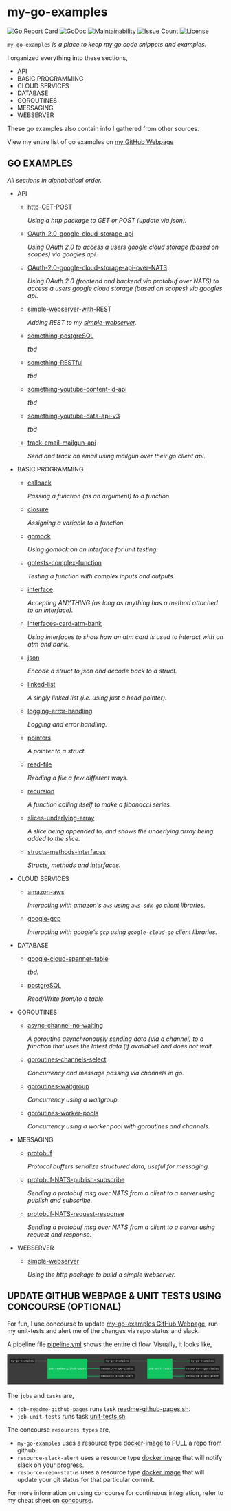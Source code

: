 # my-go-examples

[![Go Report Card](https://goreportcard.com/badge/github.com/JeffDeCola/my-go-examples)](https://goreportcard.com/report/github.com/JeffDeCola/my-go-examples)
[![GoDoc](https://godoc.org/github.com/JeffDeCola/my-go-examples?status.svg)](https://godoc.org/github.com/JeffDeCola/my-go-examples)
[![Maintainability](https://api.codeclimate.com/v1/badges/3c5477c63d77a071fdff/maintainability)](https://codeclimate.com/github/JeffDeCola/my-go-examples/maintainability)
[![Issue Count](https://codeclimate.com/github/JeffDeCola/my-go-examples/badges/issue_count.svg)](https://codeclimate.com/github/JeffDeCola/my-go-examples/issues)
[![License](http://img.shields.io/:license-mit-blue.svg)](http://jeffdecola.mit-license.org)

`my-go-examples` _is a place to keep my go code snippets and examples._

I organized everything into these sections,

* API
* BASIC PROGRAMMING
* CLOUD SERVICES
* DATABASE
* GOROUTINES
* MESSAGING
* WEBSERVER

These go examples also contain info I gathered from other sources.

View my entire list of go examples on
[my GitHub Webpage](https://jeffdecola.github.io/my-go-examples/)

## GO EXAMPLES

_All sections in alphabetical order._

* API

  * [http-GET-POST](https://github.com/JeffDeCola/my-go-examples/tree/master/api/http-GET-POST)

    _Using a http package to GET or POST (update via json)._

  * [OAuth-2.0-google-cloud-storage-api](https://github.com/JeffDeCola/my-go-examples/tree/master/api/OAuth-2.0-google-cloud-storage-api)

    _Using OAuth 2.0 to access a users google cloud storage
    (based on scopes) via googles api._

  * [OAuth-2.0-google-cloud-storage-api-over-NATS](https://github.com/JeffDeCola/my-go-examples/tree/master/api/OAuth-2.0-google-cloud-storage-api-over-NATS)

    _Using OAuth 2.0 (frontend and backend via protobuf over NATS)
    to access a users google cloud storage (based on scopes) via googles api._

  * [simple-webserver-with-REST](https://github.com/JeffDeCola/my-go-examples/tree/master/api/simple-webserver-with-REST)

    _Adding REST to my
    [simple-webserver](https://github.com/JeffDeCola/my-go-examples/tree/master/simple-webserver)._

  * [something-postgreSQL](https://github.com/JeffDeCola/my-go-examples/tree/master/api/something-postgreSQL)

    _tbd_

  * [something-RESTful](https://github.com/JeffDeCola/my-go-examples/tree/master/api/something-RESTful)

    _tbd_
  
  * [something-youtube-content-id-api](https://github.com/JeffDeCola/my-go-examples/tree/master/api/something-youtube-content-id-api)

    _tbd_

  * [something-youtube-data-api-v3](https://github.com/JeffDeCola/my-go-examples/tree/master/api/something-youtube-data-api-v3)

    _tbd_

  * [track-email-mailgun-api](https://github.com/JeffDeCola/my-go-examples/tree/master/api/track-email-mailgun-api)

    _Send and track an email using mailgun over their go client api._

* BASIC PROGRAMMING

  * [callback](https://github.com/JeffDeCola/my-go-examples/tree/master/basic-programming/callback)

    _Passing a function (as an argument) to a function._

  * [closure](https://github.com/JeffDeCola/my-go-examples/tree/master/basic-programming/closure)

    _Assigning a variable to a function._

  * [gomock](https://github.com/JeffDeCola/my-go-examples/tree/master/basic-programming/gomock)

    _Using gomock on an interface for unit testing._

  * [gotests-complex-function](https://github.com/JeffDeCola/my-go-examples/tree/master/basic-programming/gotests-complex-function)

    _Testing a function with complex inputs and outputs._

  * [interface](https://github.com/JeffDeCola/my-go-examples/tree/master/basic-programming/interface)

    _Accepting ANYTHING (as long as anything has a method attached
    to an interface)._

  * [interfaces-card-atm-bank](https://github.com/JeffDeCola/my-go-examples/tree/master/basic-programming/interfaces-card-atm-bank)

    _Using interfaces to show how an atm card is
    used to interact with an atm and bank._

  * [json](https://github.com/JeffDeCola/my-go-examples/tree/master/basic-programming/json)

    _Encode a struct to json and decode back to a struct._

  * [linked-list](https://github.com/JeffDeCola/my-go-examples/tree/master/basic-programming/linked-list)

    _A singly linked list (i.e. using just a head pointer)._

  * [logging-error-handling](https://github.com/JeffDeCola/my-go-examples/tree/master/basic-programming/logging-error-handling)

    _Logging and error handling._

  * [pointers](https://github.com/JeffDeCola/my-go-examples/tree/master/basic-programming/pointers)

    _A pointer to a struct._

  * [read-file](https://github.com/JeffDeCola/my-go-examples/tree/master/basic-programming/read-file)

    _Reading a file a few different ways._

  * [recursion](https://github.com/JeffDeCola/my-go-examples/tree/master/basic-programming/recursion)

    _A function calling itself to make a fibonacci series._

  * [slices-underlying-array](https://github.com/JeffDeCola/my-go-examples/tree/master/basic-programming/slices-underlying-array)

    _A slice being appended to, and shows the underlying array
    being added to the slice._

  * [structs-methods-interfaces](https://github.com/JeffDeCola/my-go-examples/tree/master/basic-programming/structs-methods-interfaces)

    _Structs, methods and interfaces._

* CLOUD SERVICES

  * [amazon-aws](https://github.com/JeffDeCola/my-go-examples/tree/master/cloud-services/amazon-aws)

    _Interacting with amazon's `aws` using `aws-sdk-go` client libraries._

  * [google-gcp](https://github.com/JeffDeCola/my-go-examples/tree/master/cloud-services/google-gcp)

    _Interacting with google's `gcp` using `google-cloud-go` client libraries._

* DATABASE

  * [google-cloud-spanner-table](https://github.com/JeffDeCola/my-go-examples/tree/master/database/google-cloud-spanner-table)

    _tbd._

  * [postgreSQL](https://github.com/JeffDeCola/my-go-examples/tree/master/database/postgreSQL)

    _Read/Write from/to a table._

* GOROUTINES

  * [async-channel-no-waiting](https://github.com/JeffDeCola/my-go-examples/tree/master/goroutines/async-channel-no-waiting)

    _A goroutine asynchronously sending data (via a channel)
    to a function that uses the latest data (if available) and does not wait._

  * [goroutines-channels-select](https://github.com/JeffDeCola/my-go-examples/tree/master/goroutines/goroutines-channels-select)

    _Concurrency and message passing via channels in go._

  * [goroutines-waitgroup](https://github.com/JeffDeCola/my-go-examples/tree/master/goroutines/goroutines-waitgroup)

    _Concurrency using a waitgroup._

  * [goroutines-worker-pools](https://github.com/JeffDeCola/my-go-examples/tree/master/goroutines/goroutines-worker-pools)

    _Concurrency using a worker pool with goroutines and channels._

* MESSAGING

  * [protobuf](https://github.com/JeffDeCola/my-go-examples/tree/master/messaging/protobuf)

    _Protocol buffers serialize structured data, useful for messaging._

  * [protobuf-NATS-publish-subscribe](https://github.com/JeffDeCola/my-go-examples/tree/master/messaging/protobuf-NATS-publish-subscribe)

    _Sending a protobuf msg over NATS from a client
    to a server using publish and subscribe._

  * [protobuf-NATS-request-response](https://github.com/JeffDeCola/my-go-examples/tree/master/messaging/protobuf-NATS-request-response)

    _Sending a protobuf msg over NATS from a
    client to a server using request and response._

* WEBSERVER

  * [simple-webserver](https://github.com/JeffDeCola/my-go-examples/tree/master/webserver/simple-webserver)

    _Using the http package to build a simple webserver._

## UPDATE GITHUB WEBPAGE & UNIT TESTS USING CONCOURSE (OPTIONAL)

For fun, I use concourse to  update
[my-go-examples GitHub Webpage](https://jeffdecola.github.io/my-go-examples/),
run my unit-tests and alert me of the changes via repo status and slack.

A pipeline file [pipeline.yml](https://github.com/JeffDeCola/my-go-examples/tree/master/ci/pipeline.yml)
shows the entire ci flow. Visually, it looks like,

![IMAGE - my-go-examples concourse ci pipeline - IMAGE](docs/pics/my-go-examples-pipeline.jpg)

The `jobs` and `tasks` are,

* `job-readme-github-pages` runs task
  [readme-github-pages.sh](https://github.com/JeffDeCola/my-go-examples/tree/master/ci/scripts/readme-github-pages.sh).
* `job-unit-tests` runs task
  [unit-tests.sh](https://github.com/JeffDeCola/my-go-examples/tree/master/ci/scripts/unit-tests.sh).

The concourse `resources types` are,

* `my-go-examples` uses a resource type
  [docker-image](https://hub.docker.com/r/concourse/git-resource/)
  to PULL a repo from github.
* `resource-slack-alert` uses a resource type
  [docker image](https://hub.docker.com/r/cfcommunity/slack-notification-resource)
  that will notify slack on your progress.
* `resource-repo-status` uses a resource type
  [docker image](https://hub.docker.com/r/dpb587/github-status-resource)
  that will update your git status for that particular commit.

For more information on using concourse for continuous integration,
refer to my cheat sheet on [concourse](https://github.com/JeffDeCola/my-cheat-sheets/tree/master/software/operations-tools/continuous-integration-continuous-deployment/concourse-cheat-sheet).
